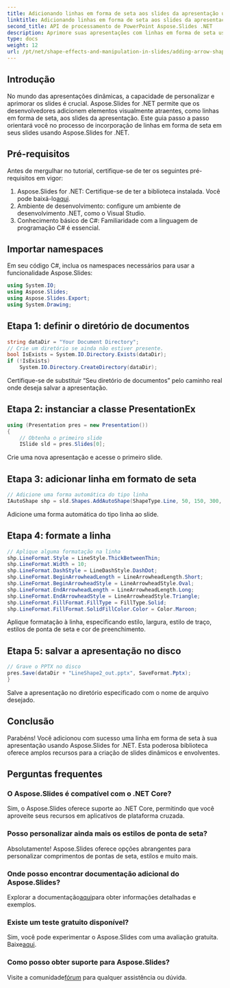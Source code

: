 ```yaml
---
title: Adicionando linhas em forma de seta aos slides da apresentação usando Aspose.Slides
linktitle: Adicionando linhas em forma de seta aos slides da apresentação usando Aspose.Slides
second_title: API de processamento de PowerPoint Aspose.Slides .NET
description: Aprimore suas apresentações com linhas em forma de seta usando Aspose.Slides for .NET. Siga nosso guia passo a passo para uma experiência de slide dinâmica e envolvente.
type: docs
weight: 12
url: /pt/net/shape-effects-and-manipulation-in-slides/adding-arrow-shaped-lines/
---
```

## Introdução
No mundo das apresentações dinâmicas, a capacidade de personalizar e aprimorar os slides é crucial. Aspose.Slides for .NET permite que os desenvolvedores adicionem elementos visualmente atraentes, como linhas em forma de seta, aos slides da apresentação. Este guia passo a passo orientará você no processo de incorporação de linhas em forma de seta em seus slides usando Aspose.Slides for .NET.
## Pré-requisitos
Antes de mergulhar no tutorial, certifique-se de ter os seguintes pré-requisitos em vigor:
1.  Aspose.Slides for .NET: Certifique-se de ter a biblioteca instalada. Você pode baixá-lo[aqui](https://releases.aspose.com/slides/net/).
2. Ambiente de desenvolvimento: configure um ambiente de desenvolvimento .NET, como o Visual Studio.
3. Conhecimento básico de C#: Familiaridade com a linguagem de programação C# é essencial.
## Importar namespaces
Em seu código C#, inclua os namespaces necessários para usar a funcionalidade Aspose.Slides:
```csharp
using System.IO;
using Aspose.Slides;
using Aspose.Slides.Export;
using System.Drawing;
```
## Etapa 1: definir o diretório de documentos
```csharp
string dataDir = "Your Document Directory";
// Crie um diretório se ainda não estiver presente.
bool IsExists = System.IO.Directory.Exists(dataDir);
if (!IsExists)
    System.IO.Directory.CreateDirectory(dataDir);
```
Certifique-se de substituir “Seu diretório de documentos” pelo caminho real onde deseja salvar a apresentação.
## Etapa 2: instanciar a classe PresentationEx
```csharp
using (Presentation pres = new Presentation())
{
    // Obtenha o primeiro slide
    ISlide sld = pres.Slides[0];
```
Crie uma nova apresentação e acesse o primeiro slide.
## Etapa 3: adicionar linha em formato de seta
```csharp
// Adicione uma forma automática do tipo linha
IAutoShape shp = sld.Shapes.AddAutoShape(ShapeType.Line, 50, 150, 300, 0);
```
Adicione uma forma automática do tipo linha ao slide.
## Etapa 4: formate a linha
```csharp
// Aplique alguma formatação na linha
shp.LineFormat.Style = LineStyle.ThickBetweenThin;
shp.LineFormat.Width = 10;
shp.LineFormat.DashStyle = LineDashStyle.DashDot;
shp.LineFormat.BeginArrowheadLength = LineArrowheadLength.Short;
shp.LineFormat.BeginArrowheadStyle = LineArrowheadStyle.Oval;
shp.LineFormat.EndArrowheadLength = LineArrowheadLength.Long;
shp.LineFormat.EndArrowheadStyle = LineArrowheadStyle.Triangle;
shp.LineFormat.FillFormat.FillType = FillType.Solid;
shp.LineFormat.FillFormat.SolidFillColor.Color = Color.Maroon;
```
Aplique formatação à linha, especificando estilo, largura, estilo de traço, estilos de ponta de seta e cor de preenchimento.
## Etapa 5: salvar a apresentação no disco
```csharp
// Grave o PPTX no disco
pres.Save(dataDir + "LineShape2_out.pptx", SaveFormat.Pptx);
}
```
Salve a apresentação no diretório especificado com o nome de arquivo desejado.
## Conclusão
Parabéns! Você adicionou com sucesso uma linha em forma de seta à sua apresentação usando Aspose.Slides for .NET. Esta poderosa biblioteca oferece amplos recursos para a criação de slides dinâmicos e envolventes.
## Perguntas frequentes
### O Aspose.Slides é compatível com o .NET Core?
Sim, o Aspose.Slides oferece suporte ao .NET Core, permitindo que você aproveite seus recursos em aplicativos de plataforma cruzada.
### Posso personalizar ainda mais os estilos de ponta de seta?
Absolutamente! Aspose.Slides oferece opções abrangentes para personalizar comprimentos de pontas de seta, estilos e muito mais.
### Onde posso encontrar documentação adicional do Aspose.Slides?
 Explorar a documentação[aqui](https://reference.aspose.com/slides/net/)para obter informações detalhadas e exemplos.
### Existe um teste gratuito disponível?
 Sim, você pode experimentar o Aspose.Slides com uma avaliação gratuita. Baixe[aqui](https://releases.aspose.com/).
### Como posso obter suporte para Aspose.Slides?
 Visite a comunidade[fórum](https://forum.aspose.com/c/slides/11) para qualquer assistência ou dúvida.
